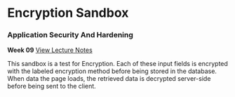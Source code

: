 # Encryption Sandbox
### Application Security And Hardening
**Week 09** [View Lecture Notes](../../../LectureNotes/Week-09)

This sandbox is a test for Encryption. Each of these input fields is encrypted with the labeled encryption method before being stored in the database. When data the page loads, the retrieved data is decrypted server-side before being sent to the client.
